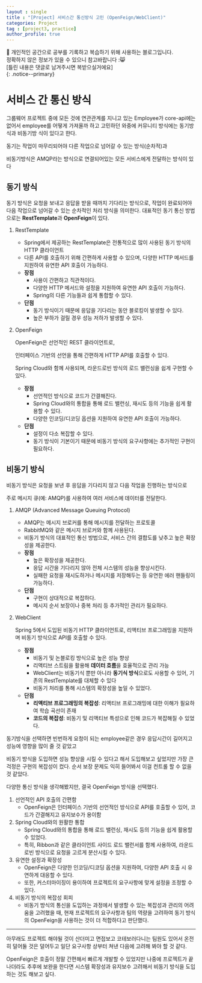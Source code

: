 ```yaml
---
layout : single
title : "[Project] 서비스간 통신방식 고민 (OpenFeign/WebClient)"
categories: Project
tag : [project3, practice]
author_profile: true
---
```


📌 개인적인 공간으로 공부를 기록하고 복습하기 위해 사용하는 블로그입니다. <br>
정확하지 않은 정보가 있을 수 있으니 참고바랍니다 :😸 <br>
[틀린 내용은 댓글로 남겨주시면 복받으실거에요]  
{: .notice--primary}

# 서비스 간 통신 방식 

그룹웨어 프로젝트 중에 모든 것에 연관관계를 지니고 있는 Employee가 core-api에는 없어서 employee를 어떻게 가져올까 하고 고민하던 와중에 커뮤니티 방식에는 동기방식과 비동기방 식이 있다고 한다.

동기는 작업이 마무리되어야 다른 작업으로 넘어갈 수 있는 방식(순차적)과 

비동기방식은 AMQP라는 방식으로 연결되어있는 모든 서비스에게 전달하는 방식이 있다

## 동기 방식

동기 방식은 요청을 보내고 응답을 받을 때까지 기다리는 방식으로, 작업이 완료되어야 다음 작업으로 넘어갈 수 있는 순차적인 처리 방식을 의미한다. 대표적인 동기 통신 방법으로는 **RestTemplate**과 **OpenFeign**이 있다.

1. RestTemplate
    - Spring에서 제공하는 RestTemplate은 전통적으로 많이 사용된 동기 방식의 HTTP 클라이언트
    - 다른 API를 호출하기 위해 간편하게 사용할 수 있으며, 다양한 HTTP 메서드를 지원하여 유연한 API 호출이 가능하다.
    - **장점**
        - 사용이 간편하고 직관적이다.
        - 다양한 HTTP 메서드와 설정을 지원하여 유연한 API 호출이 가능하다.
        - Spring의 다른 기능들과 쉽게 통합할 수 있다.
    - **단점**
        - 동기 방식이기 때문에 응답을 기다리는 동안 블로킹이 발생할 수 있다.
        - 높은 부하가 걸릴 경우 성능 저하가 발생할 수 있다.
2. OpenFeign
    
    OpenFeign은 선언적인 REST 클라이언트로,
    
    인터페이스 기반의 선언을 통해 간편하게 HTTP API를 호출할 수 있다. 
    
    Spring Cloud와 함께 사용되며, 라운드로빈 방식의 로드 밸런싱을 쉽게 구현할 수 있다.
    
    - **장점**
        - 선언적인 방식으로 코드가 간결해진다.
        - Spring Cloud와의 통합을 통해 로드 밸런싱, 재시도 등의 기능을 쉽게 활용할 수 있다.
        - 다양한 인코딩/디코딩 옵션을 지원하여 유연한 API 호출이 가능하다.
    - **단점**
        - 설정이 다소 복잡할 수 있다.
        - 동기 방식이 기본이기 때문에 비동기 방식의 요구사항에는 추가적인 구현이 필요하다.

## 비동기 방식

비동기 방식은 요청을 보낸 후 응답을 기다리지 않고 다음 작업을 진행하는 방식으로

주로 메시지 큐(예: AMQP)를 사용하여 여러 서비스에 데이터를 전달한다.

1. AMQP (Advanced Message Queuing Protocol)
    - AMQP는 메시지 브로커를 통해 메시지를 전달하는 프로토콜
    - RabbitMQ와 같은 메시지 브로커와 함께 사용된다.
    - 비동기 방식의 대표적인 통신 방법으로, 서비스 간의 결합도를 낮추고 높은 확장성을 제공한다.
    - **장점**
        - 높은 확장성을 제공한다.
        - 응답 시간을 기다리지 않아 전체 시스템의 성능을 향상시킨다.
        - 실패한 요청을 재시도하거나 메시지를 저장해두는 등 유연한 에러 핸들링이 가능하다.
    - **단점**
        - 구현이 상대적으로 복잡하다.
        - 메시지 순서 보장이나 중복 처리 등 추가적인 관리가 필요하다.
2. WebClient
    
    Spring 5에서 도입된 비동기 HTTP 클라이언트로, 리액티브 프로그래밍을 지원하며 비동기 방식으로 API를 호출할 수 있다.
    
    - **장점**
        - 비동기 및 논블로킹 방식으로 높은 성능 향상
        - 리액티브 스트림을 활용해 **데이터 흐름**을 효율적으로 관리 가능
        - WebClient는 비동기식 뿐만 아니라 **동기식 방식**으로도 사용할 수 있어, 기존의 RestTemplate를 대체할 수 있다
        - 비동기 처리를 통해 시스템의 확장성을 높일 수 있었다.
    - **단점**
        - **리액티브 프로그래밍의 복잡성**: 리액티브 프로그래밍에 대한 이해가 필요하여 학습 곡선이 존재
        - **코드의 복잡성**: 비동기 및 리액티브 특성으로 인해 코드가 복잡해질 수 있었다.

동기방식을 선택하면 빈번하게 요청이 되는 employee같은 경우 응답시간이 길어지고 성능에 영향을 많이 줄 것 같았고

비동기 방식을 도입하면 성능 향상을 시킬 수 있다고 해서 도입해보고 싶었지만 가장 큰 걱정은 구현의 복잡성이 컸다. 순서 보장 문제도 익히 들어봐서 이걸 컨트롤 할 수 없을 것 같았다. 

다양한 통신 방식을 생각해봤지만, 결국 OpenFeign 방식을 선택했다.

1. 선언적인 API 호출의 간편함
    - OpenFeign은 인터페이스 기반의 선언적인 방식으로 API를 호출할 수 있어, 코드가 간결해지고 유지보수가 용이함
2. Spring Cloud와의 원활한 통합
    - Spring Cloud와의 통합을 통해 로드 밸런싱, 재시도 등의 기능을 쉽게 활용할 수 있었다.
    - 특히, Ribbon과 같은 클라이언트 사이드 로드 밸런서를 함께 사용하여, 라운드로빈 방식으로 요청을 고르게 분산시킬 수 있다.
3. 유연한 설정과 확장성
    - OpenFeign은 다양한 인코딩/디코딩 옵션을 지원하여, 다양한 API 호출 시 유연하게 대응할 수 있다.
    - 또한, 커스터마이징이 용이하여 프로젝트의 요구사항에 맞게 설정을 조정할 수 있다.
4. 비동기 방식의 복잡성 회피
    - 비동기 방식의 통신을 도입하는 과정에서 발생할 수 있는 복잡성과 관리의 어려움을 고려했을 때, 현재 프로젝트의 요구사항과 팀의 역량을 고려하여 동기 방식의 OpenFeign을 사용하는 것이 더 적합하다고 판단했다.

---

아무래도 프로젝트 해야될 것이 산더미고 면접보고 코테보러다니는 팀원도 있어서 온전히 덜어둘 것은 덜어두고 일단 요구사항 상부터 쳐낸 다음에 고려해 봐야 할 것 같다.

OpenFeign은 호출이 정말 간편해서 빠르게 개발할 수 있었지만 나중에 프로젝트가 끝나더라도 추후에 보완을 한다면 시스템 확장성과 유지보수 고려해서 비동기 방식을 도입하는 것도 해보고 싶다.


<br>
<br><br><br><br><br>